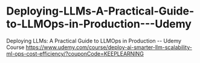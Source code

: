 # Deploying-LLMs-A-Practical-Guide-to-LLMOps-in-Production---Udemy
Deploying LLMs: A Practical Guide to LLMOps in Production -- Udemy Course 
<https://www.udemy.com/course/deploy-ai-smarter-llm-scalability-ml-ops-cost-efficiency/?couponCode=KEEPLEARNING>